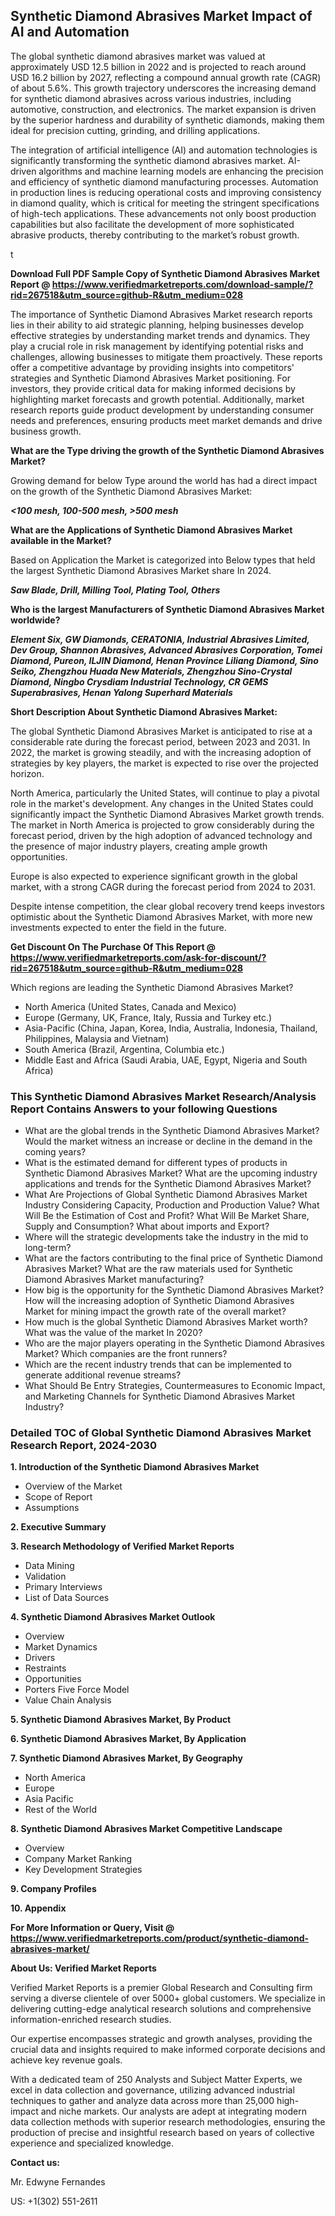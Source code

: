 <h2>Synthetic Diamond Abrasives Market Impact of AI and Automation</h2><p>The global synthetic diamond abrasives market was valued at approximately USD 12.5 billion in 2022 and is projected to reach around USD 16.2 billion by 2027, reflecting a compound annual growth rate (CAGR) of about 5.6%. This growth trajectory underscores the increasing demand for synthetic diamond abrasives across various industries, including automotive, construction, and electronics. The market expansion is driven by the superior hardness and durability of synthetic diamonds, making them ideal for precision cutting, grinding, and drilling applications.</p><p>The integration of artificial intelligence (AI) and automation technologies is significantly transforming the synthetic diamond abrasives market. AI-driven algorithms and machine learning models are enhancing the precision and efficiency of synthetic diamond manufacturing processes. Automation in production lines is reducing operational costs and improving consistency in diamond quality, which is critical for meeting the stringent specifications of high-tech applications. These advancements not only boost production capabilities but also facilitate the development of more sophisticated abrasive products, thereby contributing to the market’s robust growth.</p>t</p><p id="" class=""><strong>Download Full PDF Sample Copy of Synthetic Diamond Abrasives Market Report @ <a href="https://www.verifiedmarketreports.com/download-sample/?rid=267518&utm_source=github-R&utm_medium=028" target="_blank">https://www.verifiedmarketreports.com/download-sample/?rid=267518&utm_source=github-R&utm_medium=028</a></strong></p><p>The importance of&nbsp;Synthetic Diamond Abrasives Market research reports lies in their ability to aid strategic planning, helping businesses develop effective strategies by understanding market trends and dynamics. They play a crucial role in risk management by identifying potential risks and challenges, allowing businesses to mitigate them proactively. These reports offer a competitive advantage by providing insights into competitors' strategies and Synthetic Diamond Abrasives Market positioning. For investors, they provide critical data for making informed decisions by highlighting market forecasts and growth potential. Additionally, market research reports guide product development by understanding consumer needs and preferences, ensuring products meet market demands and drive business growth.</p><p><strong>What are the&nbsp;Type driving the growth of the Synthetic Diamond Abrasives Market?</strong></p><p id="" class="">Growing demand for below Type around the world has had a direct impact on the growth of the Synthetic Diamond Abrasives Market:</p><em><strong><100 mesh, 100-500 mesh, >500 mesh</strong></em></p><strong>What are the&nbsp;Applications&nbsp;of Synthetic Diamond Abrasives Market available in the Market?</strong></p><p id="" class="">Based on Application the Market is categorized into Below types that held the largest Synthetic Diamond Abrasives Market share In 2024.</p><em><strong>Saw Blade, Drill, Milling Tool, Plating Tool, Others</strong></em></p><strong>Who is the largest Manufacturers of Synthetic Diamond Abrasives Market worldwide?</strong></p><p><em><strong>Element Six, GW Diamonds, CERATONIA, Industrial Abrasives Limited, Dev Group, Shannon Abrasives, Advanced Abrasives Corporation, Tomei Diamond, Pureon, ILJIN Diamond, Henan Province Liliang Diamond, Sino Seiko, Zhengzhou Huada New Materials, Zhengzhou Sino-Crystal Diamond, Ningbo Crysdiam Industrial Technology, CR GEMS Superabrasives, Henan Yalong Superhard Materials</strong></em></p><p id="" class=""><strong>Short Description About Synthetic Diamond Abrasives Market:</strong></p><p>The global Synthetic Diamond Abrasives Market is anticipated to rise at a considerable rate during the forecast period, between 2023 and 2031. In 2022, the market is growing steadily, and with the increasing adoption of strategies by key players, the market is expected to rise over the projected horizon.</p><p>North America, particularly the United States, will continue to play a pivotal role in the market's development. Any changes in the United States could significantly impact the Synthetic Diamond Abrasives Market growth trends. The market in North America is projected to grow considerably during the forecast period, driven by the high adoption of advanced technology and the presence of major industry players, creating ample growth opportunities.</p><p>Europe is also expected to experience significant growth in the global market, with a strong CAGR during the forecast period from 2024 to 2031.</p><p>Despite intense competition, the clear global recovery trend keeps investors optimistic about the Synthetic Diamond Abrasives Market, with more new investments expected to enter the field in the future.</p><p id="" class=""><strong>Get Discount On The Purchase Of This Report @ <a href="https://www.verifiedmarketreports.com/ask-for-discount/?rid=267518&utm_source=github-R&utm_medium=028" target="_blank">https://www.verifiedmarketreports.com/ask-for-discount/?rid=267518&utm_source=github-R&utm_medium=028</a></strong></p>Which regions are leading the Synthetic Diamond Abrasives Market?</p><ul><li>North America (United States, Canada and Mexico)</li><li>Europe (Germany, UK, France, Italy, Russia and Turkey etc.)</li><li>Asia-Pacific (China, Japan, Korea, India, Australia, Indonesia, Thailand, Philippines, Malaysia and Vietnam)</li><li>South America (Brazil, Argentina, Columbia etc.)</li><li>Middle East and Africa (Saudi Arabia, UAE, Egypt, Nigeria and South Africa)</li></ul><h3 id="" class="">This Synthetic Diamond Abrasives Market Research/Analysis Report Contains Answers to your following Questions</h3><ul><li>What are the global trends in the Synthetic Diamond Abrasives Market? Would the market witness an increase or decline in the demand in the coming years?</li><li>What is the estimated demand for different types of products in Synthetic Diamond Abrasives Market? What are the upcoming industry applications and trends for the Synthetic Diamond Abrasives Market?</li><li>What Are Projections of Global Synthetic Diamond Abrasives Market Industry Considering Capacity, Production and Production Value? What Will Be the Estimation of Cost and Profit? What Will Be Market Share, Supply and Consumption? What about imports and Export?</li><li>Where will the strategic developments take the industry in the mid to long-term?</li><li>What are the factors contributing to the final price of Synthetic Diamond Abrasives Market? What are the raw materials used for Synthetic Diamond Abrasives Market manufacturing?</li><li>How big is the opportunity for the Synthetic Diamond Abrasives Market? How will the increasing adoption of Synthetic Diamond Abrasives Market for mining impact the growth rate of the overall market?</li><li>How much is the global Synthetic Diamond Abrasives Market worth? What was the value of the market In 2020?</li><li>Who are the major players operating in the Synthetic Diamond Abrasives Market? Which companies are the front runners?</li><li>Which are the recent industry trends that can be implemented to generate additional revenue streams?</li><li>What Should Be Entry Strategies, Countermeasures to Economic Impact, and Marketing Channels for Synthetic Diamond Abrasives Market Industry?</li></ul><h3 id="" class="">Detailed TOC of Global Synthetic Diamond Abrasives Market Research Report, 2024-2030</h3><p id="" class=""><strong>1. Introduction of the Synthetic Diamond Abrasives Market</strong></p><ul><li>Overview of the Market</li><li>Scope of Report</li><li>Assumptions</li></ul><p id="" class=""><strong>2. Executive Summary</strong></p><p id="" class=""><strong>3. Research Methodology of Verified Market Reports</strong></p><ul><li>Data Mining</li><li>Validation</li><li>Primary Interviews</li><li>List of Data Sources</li></ul><p id="" class=""><strong>4. Synthetic Diamond Abrasives Market Outlook</strong></p><ul><li>Overview</li><li>Market Dynamics</li><li>Drivers</li><li>Restraints</li><li>Opportunities</li><li>Porters Five Force Model</li><li>Value Chain Analysis</li></ul><p id="" class=""><strong>5. Synthetic Diamond Abrasives Market, By Product</strong></p><p id="" class=""><strong>6. Synthetic Diamond Abrasives Market, By Application</strong></p><p id="" class=""><strong>7. Synthetic Diamond Abrasives Market, By Geography</strong></p><ul><li>North America</li><li>Europe</li><li>Asia Pacific</li><li>Rest of the World</li></ul><p id="" class=""><strong>8. Synthetic Diamond Abrasives Market Competitive Landscape</strong></p><ul><li>Overview</li><li>Company Market Ranking</li><li>Key Development Strategies</li></ul><p id="" class=""><strong>9. Company Profiles</strong></p><p id="" class=""><strong>10. Appendix</strong></p><p id="" class=""><strong>For More Information or Query, Visit @ <a href="https://www.verifiedmarketreports.com/product/synthetic-diamond-abrasives-market/" target="_blank">https://www.verifiedmarketreports.com/product/synthetic-diamond-abrasives-market/</a></strong></p><p id="" class=""><strong>About Us: Verified Market Reports</strong></p><p id="" class="">Verified Market Reports is a premier Global Research and Consulting firm serving a diverse clientele of over 5000+ global customers. We specialize in delivering cutting-edge analytical research solutions and comprehensive information-enriched research studies.</p><p id="" class="">Our expertise encompasses strategic and growth analyses, providing the crucial data and insights required to make informed corporate decisions and achieve key revenue goals.</p><p id="" class="">With a dedicated team of 250 Analysts and Subject Matter Experts, we excel in data collection and governance, utilizing advanced industrial techniques to gather and analyze data across more than 25,000 high-impact and niche markets. Our analysts are adept at integrating modern data collection methods with superior research methodologies, ensuring the production of precise and insightful research based on years of collective experience and specialized knowledge.</p><p id="" class=""><strong>Contact us:</strong></p><p id="" class="">Mr. Edwyne Fernandes</p><p id="" class="">US: +1(302) 551-2611</p>